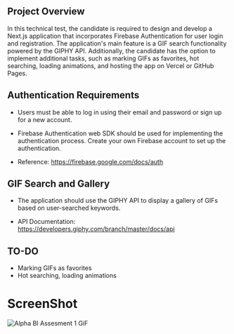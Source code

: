 ## Project Overview

In this technical test, the candidate is required to design and develop a Next.js application that incorporates Firebase Authentication for user login and registration. The application's main feature is a GIF search functionality powered by the GIPHY API. Additionally, the candidate has the option to implement additional tasks, such as marking GIFs as favorites, hot searching, loading animations, and hosting the app on Vercel or GitHub Pages.

## Authentication Requirements

- Users must be able to log in using their email and password or sign up for a new account.

- Firebase Authentication web SDK should be used for implementing the authentication process. Create your own Firebase account to set up the authentication.

- Reference: https://firebase.google.com/docs/auth

## GIF Search and Gallery

- The application should use the GIPHY API to display a gallery of GIFs based on user-searched keywords.

- API Documentation: https://developers.giphy.com/branch/master/docs/api

## TO-DO

- Marking GIFs as favorites
- Hot searching, loading animations


# ScreenShot

![Alpha BI Assesment 1 GiF](https://github.com/anmol2517/Alpha-BI-GiFY/assets/110680449/a406ae19-ed91-40e0-90eb-2a91be54b2d6)


